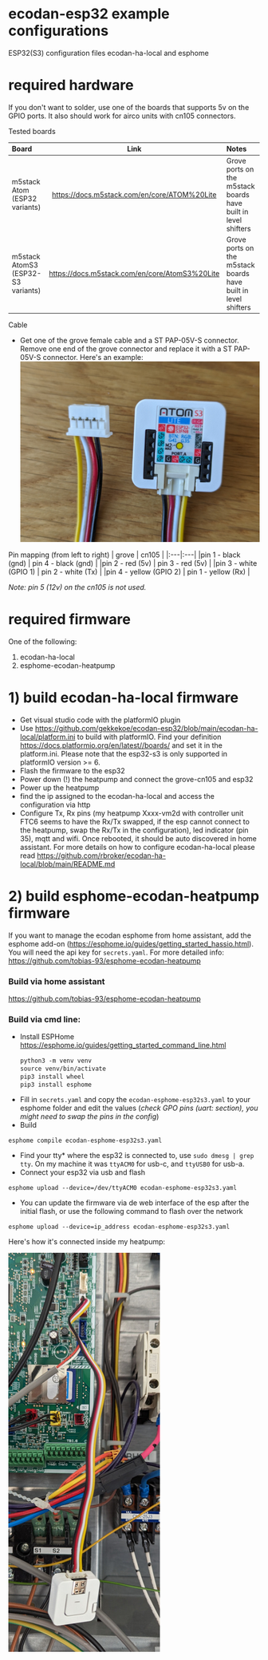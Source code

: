 # ecodan-esp32 example configurations
ESP32(S3) configuration files ecodan-ha-local and esphome

# required hardware
If you don't want to solder, use one of the boards that supports 5v on the GPIO ports. It also should work for airco units with cn105 connectors.

Tested boards

| Board | Link | Notes |
|:---|:----:|:---|
| m5stack Atom (ESP32 variants) | https://docs.m5stack.com/en/core/ATOM%20Lite | Grove ports on the m5stack boards have built in level shifters |
| m5stack AtomS3 (ESP32-S3 variants) | https://docs.m5stack.com/en/core/AtomS3%20Lite | Grove ports on the m5stack boards have built in level shifters |

Cable
* Get one of the grove female cable and a ST PAP-05V-S connector. Remove one end of the grove connector and replace it with a ST PAP-05V-S connector. Here's an example:
![image](https://github.com/gekkekoe/ecodan-esp32/blob/main/img/m5stack_cn105.jpg?raw=true)

Pin mapping (from left to right)
| grove | cn105 |
|:---|:---|
|pin 1 - black (gnd) | pin 4 - black (gnd) |
|pin 2 - red (5v) | pin 3 - red (5v) |
|pin 3 - white (GPIO 1) | pin 2 - white (Tx) |
|pin 4 - yellow (GPIO 2) | pin 1 - yellow (Rx) |

*Note: pin 5 (12v) on the cn105 is not used.*

# required firmware
One of the following:
1) ecodan-ha-local
2) esphome-ecodan-heatpump

# 1) build ecodan-ha-local firmware
* Get visual studio code with the platformIO plugin
* Use https://github.com/gekkekoe/ecodan-esp32/blob/main/ecodan-ha-local/platform.ini to build with platformIO. Find your definition https://docs.platformio.org/en/latest//boards/ and set it in the platform.ini. Please note that the esp32-s3 is only supported in platformIO version >= 6.
* Flash the firmware to the esp32
* Power down (!) the heatpump and connect the grove-cn105 and esp32
* Power up the heatpump 
* find the ip assigned to the ecodan-ha-local and access the configuration via http
* Configure Tx, Rx pins (my heatpump Xxxx-vm2d with controller unit FTC6 seems to have the Rx/Tx swapped, if the esp cannot connect to the heatpump, swap the Rx/Tx in the configuration), led indicator (pin 35), mqtt and wifi. Once rebooted, it should be auto discovered in home assistant. For more details on how to configure ecodan-ha-local please read https://github.com/rbroker/ecodan-ha-local/blob/main/README.md

# 2) build esphome-ecodan-heatpump firmware
If you want to manage the ecodan esphome from home assistant, add the esphome add-on (https://esphome.io/guides/getting_started_hassio.html). You will need the api key for `secrets.yaml`. For more detailed info: https://github.com/tobias-93/esphome-ecodan-heatpump
### Build via home assistant
https://github.com/tobias-93/esphome-ecodan-heatpump

### Build via cmd line:
* Install ESPHome https://esphome.io/guides/getting_started_command_line.html
    ```console
    python3 -m venv venv
    source venv/bin/activate
    pip3 install wheel
    pip3 install esphome
    ```
* Fill in `secrets.yaml` and copy the `ecodan-esphome-esp32s3.yaml` to your esphome folder and edit the values (*check GPO pins (uart: section), you might need to swap the pins in the config*)
* Build
```console
esphome compile ecodan-esphome-esp32s3.yaml
```
* Find your tty* where the esp32 is connected to, use `sudo dmesg | grep tty`. On my machine it was `ttyACM0` for usb-c, and `ttyUSB0` for usb-a.
* Connect your esp32 via usb and flash
```console 
esphome upload --device=/dev/ttyACM0 ecodan-esphome-esp32s3.yaml
```
* You can update the firmware via de web interface of the esp after the initial flash, or use the following command to flash over the network
```console 
esphome upload --device=ip_address ecodan-esphome-esp32s3.yaml
```

Here's how it's connected inside my heatpump:

![image](https://github.com/gekkekoe/ecodan-esp32/blob/main/img/m5stack_installed.jpg?raw=true)
